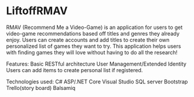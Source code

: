 # LiftoffRMAV
RMAV (Recommend Me a Video-Game) is an application for users to get video-game recommendations based off titles and genres they already enjoy. Users can create accounts and add titles to create their own personalized list of games they want to try. This application helps users with finding games they will love without having to do all the research!

Features:
Basic RESTful architecture
User Management/Extended Identity
Users can add items to create personal list if registered.

Technologies used:
C#
ASP/.NET Core
Visual Studio
SQL server
Bootstrap
Trello(story board)
Balsamiq
